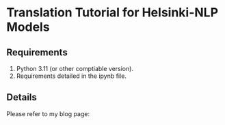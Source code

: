 # Translation Tutorial for Helsinki-NLP Models

## Requirements
1. Python 3.11 (or other comptiable version).
2. Requirements detailed in the ipynb file.


## Details
Please refer to my blog page: 